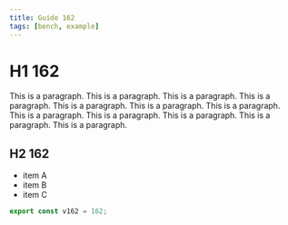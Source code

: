 ```yaml
---
title: Guide 162
tags: [bench, example]
---
```


# H1 162

This is a paragraph. This is a paragraph. This is a paragraph. This is a paragraph. This is a paragraph. This is a paragraph. This is a paragraph. This is a paragraph. This is a paragraph. This is a paragraph. This is a paragraph. This is a paragraph. 

## H2 162

- item A
- item B
- item C

```ts
export const v162 = 162;
```